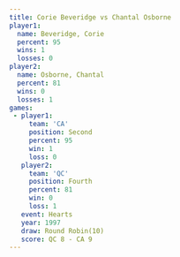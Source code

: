 ```yaml
---
title: Corie Beveridge vs Chantal Osborne
player1:                
  name: Beveridge, Corie
  percent: 95           
  wins: 1               
  losses: 0             
player2:                
  name: Osborne, Chantal
  percent: 81           
  wins: 0               
  losses: 1             
games:
 - player1:          
     team: 'CA'      
     position: Second
     percent: 95     
     win: 1          
     loss: 0         
   player2:          
     team: 'QC'      
     position: Fourth
     percent: 81     
     win: 0          
     loss: 1         
   event: Hearts        
   year: 1997           
   draw: Round Robin(10)
   score: QC 8 - CA 9   
---
```

